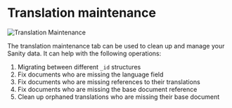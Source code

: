 # Translation maintenance

![Translation Maintenance](./img/maintenance-tab.jpg)

The translation maintenance tab can be used to clean up and manage your Sanity data. It can help with the following operations:

1. Migrating between different `_id` structures
2. Fix documents who are missing the language field
3. Fix documents who are missing references to their translations
4. Fix documents who are missing the base document reference
5. Clean up orphaned translations who are missing their base document
